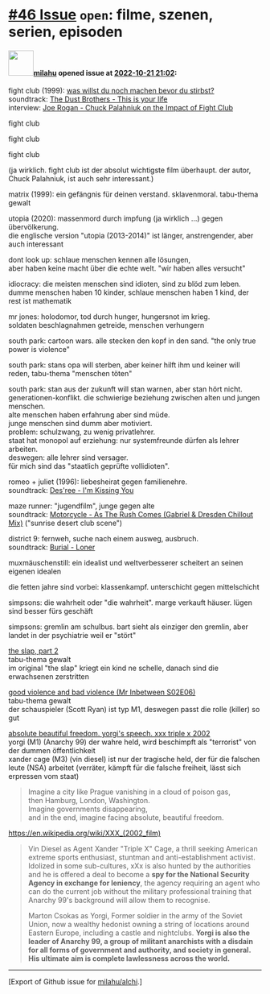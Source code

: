 # [\#46 Issue](https://github.com/milahu/alchi/issues/46) `open`: filme, szenen, serien, episoden

#### <img src="https://private-avatars.githubusercontent.com/u/12958815?jwt=eyJhbGciOiJIUzI1NiIsInR5cCI6IkpXVCJ9.eyJpc3MiOiJnaXRodWIuY29tIiwiYXVkIjoicmF3LmdpdGh1YnVzZXJjb250ZW50LmNvbSIsImtleSI6ImtleTEiLCJleHAiOjE3MzQ2NTYyMjAsIm5iZiI6MTczNDY1NTAyMCwicGF0aCI6Ii91LzEyOTU4ODE1In0.gNRkYbc2s1ZZSqkuSJ21Iovc8EwSLN_Ll51J4GeGe20&v=4" width="50">[milahu](https://github.com/milahu) opened issue at [2022-10-21 21:02](https://github.com/milahu/alchi/issues/46):

fight club (1999): [was willst du noch machen bevor du
stirbst?](https://www.youtube.com/watch?v=IkJ5AxpXQwA)  
soundtrack: [The Dust Brothers - This is your
life](https://www.youtube.com/watch?v=18EA6WF-Xxo)  
interview: [Joe Rogan - Chuck Palahniuk on the Impact of Fight
Club](https://www.youtube.com/watch?v=GCuSDH-YEKI)

fight club

fight club

fight club

(ja wirklich. fight club ist der absolut wichtigste film überhaupt. der
autor, Chuck Palahniuk, ist auch sehr interessant.)

matrix (1999): ein gefängnis für deinen verstand. sklavenmoral.
tabu-thema gewalt

utopia (2020): massenmord durch impfung (ja wirklich ...) gegen
übervölkerung.  
die englische version "utopia (2013-2014)" ist länger, anstrengender,
aber auch interessant

dont look up: schlaue menschen kennen alle lösungen,  
aber haben keine macht über die echte welt. "wir haben alles versucht"

idiocracy: die meisten menschen sind idioten, sind zu blöd zum leben.  
dumme menschen haben 10 kinder, schlaue menschen haben 1 kind, der rest
ist mathematik

mr jones: holodomor, tod durch hunger, hungersnot im krieg.  
soldaten beschlagnahmen getreide, menschen verhungern

south park: cartoon wars. alle stecken den kopf in den sand. "the only
true power is violence"

south park: stans opa will sterben, aber keiner hilft ihm und keiner
will reden, tabu-thema "menschen töten"

south park: stan aus der zukunft will stan warnen, aber stan hört
nicht.  
generationen-konflikt. die schwierige beziehung zwischen alten und
jungen menschen.  
alte menschen haben erfahrung aber sind müde.  
junge menschen sind dumm aber motiviert.  
problem: schulzwang, zu wenig privatlehrer.  
staat hat monopol auf erziehung: nur systemfreunde dürfen als lehrer
arbeiten.  
deswegen: alle lehrer sind versager.  
für mich sind das "staatlich geprüfte vollidioten".

romeo + juliet (1996): liebesheirat gegen familienehre.  
soundtrack: [Des'ree - I'm Kissing
You](https://www.youtube.com/watch?v=x55doVYxwbQ)

maze runner: "jugendfilm", junge gegen alte  
soundtrack: [Motorcycle - As The Rush Comes (Gabriel & Dresden Chillout
Mix)](https://www.youtube.com/watch?v=SyI6aABVOt4) ("sunrise desert club
scene")

district 9: fernweh, suche nach einem ausweg, ausbruch.  
soundtrack: [Burial -
Loner](https://www.youtube.com/watch?v=Ct8ptppjq5w)

muxmäuschenstill: ein idealist und weltverbesserer scheitert an seinen
eigenen idealen

die fetten jahre sind vorbei: klassenkampf. unterschicht gegen
mittelschicht

simpsons: die wahrheit oder "die wahrheit". marge verkauft häuser. lügen
sind besser fürs geschäft

simpsons: gremlin am schulbus. bart sieht als einziger den gremlin, aber
landet in der psychiatrie weil er "stört"

[the slap, part 2](https://www.youtube.com/watch?v=hHZvUeAdzeI)  
tabu-thema gewalt  
im original "the slap" kriegt ein kind ne schelle, danach sind die
erwachsenen zerstritten

[good violence and bad violence (Mr Inbetween
S02E06)](https://www.youtube.com/watch?v=340vzOa8pYo)  
tabu-thema gewalt  
der schauspieler (Scott Ryan) ist typ M1, deswegen passt die rolle
(killer) so gut

[absolute beautiful freedom. yorgi's speech. xxx triple x
2002](https://www.youtube.com/watch?v=7BZ1Z1gCZc4)  
yorgi (M1) (Anarchy 99) der wahre held, wird beschimpft als "terrorist"
von der dummen öffentlichkeit  
xander cage (M3) (vin diesel) ist nur der tragische held, der für die
falschen leute (NSA) arbeitet (verräter, kämpft für die falsche
freiheit, lässt sich erpressen vom staat)

> Imagine a city like Prague vanishing in a cloud of poison gas,  
> then Hamburg, London, Washington.  
> Imagine governments disappearing,  
> and in the end, imagine facing absolute, beautiful freedom.

<https://en.wikipedia.org/wiki/XXX_(2002_film)>

> Vin Diesel as Agent Xander "Triple X" Cage, a thrill seeking American
> extreme sports enthusiast, stuntman and anti-establishment activist.
> Idolized in some sub-cultures, xXx is also hunted by the authorities
> and he is offered a deal to become a **spy for the National Security
> Agency in exchange for leniency**, the agency requiring an agent who
> can do the current job without the military professional training that
> Anarchy 99's background will allow them to recognise.
>
> Marton Csokas as Yorgi, Former soldier in the army of the Soviet
> Union, now a wealthy hedonist owning a string of locations around
> Eastern Europe, including a castle and nightclubs. **Yorgi is also the
> leader of Anarchy 99, a group of militant anarchists with a disdain
> for all forms of government and authority, and society in general. His
> ultimate aim is complete lawlessness across the world.**

------------------------------------------------------------------------

\[Export of Github issue for
[milahu/alchi](https://github.com/milahu/alchi).\]
